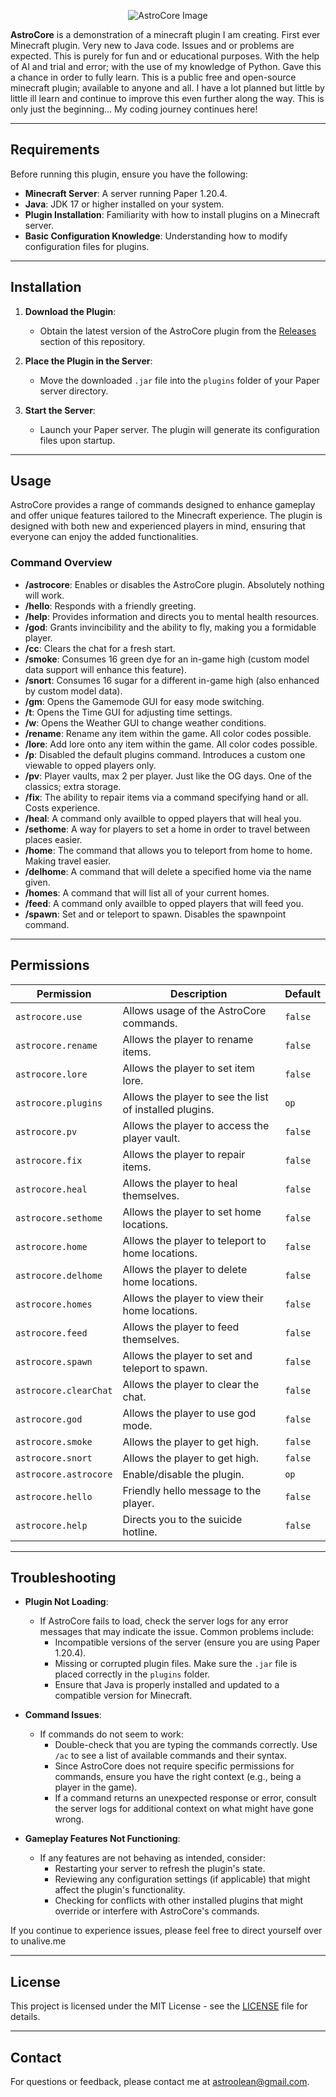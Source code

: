 <p align="center">
    <img src="https://github.com/user-attachments/assets/61825b89-dc00-4ff8-89e2-36c834812bc5" alt="AstroCore Image" />
</p>


**AstroCore** is a demonstration of a minecraft plugin I am creating. First ever Minecraft plugin. Very new to Java code. Issues and or problems are expected. This is purely for fun and or educational purposes. With the help of AI and trial and error; with the use of my knowledge of Python. Gave this a chance in order to fully learn. This is a public free and open-source minecraft plugin; available to anyone and all. I have a lot planned but little by little ill learn and continue to improve this even further along the way. This is only just the beginning... My coding journey continues here!

---

## Requirements

Before running this plugin, ensure you have the following:

- **Minecraft Server**: A server running Paper 1.20.4.
- **Java**: JDK 17 or higher installed on your system.
- **Plugin Installation**: Familiarity with how to install plugins on a Minecraft server.
- **Basic Configuration Knowledge**: Understanding how to modify configuration files for plugins.

---

## Installation

1. **Download the Plugin**:
   - Obtain the latest version of the AstroCore plugin from the [Releases](https://github.com/Astroolean/AstroCore/releases) section of this repository.

2. **Place the Plugin in the Server**:
   - Move the downloaded `.jar` file into the `plugins` folder of your Paper server directory.

3. **Start the Server**:
   - Launch your Paper server. The plugin will generate its configuration files upon startup.

---

## Usage

AstroCore provides a range of commands designed to enhance gameplay and offer unique features tailored to the Minecraft experience. The plugin is designed with both new and experienced players in mind, ensuring that everyone can enjoy the added functionalities.

### Command Overview

- **/astrocore**: Enables or disables the AstroCore plugin. Absolutely nothing will work.
- **/hello**: Responds with a friendly greeting.
- **/help**: Provides information and directs you to mental health resources.
- **/god**: Grants invincibility and the ability to fly, making you a formidable player.
- **/cc**: Clears the chat for a fresh start.
- **/smoke**: Consumes 16 green dye for an in-game high (custom model data support will enhance this feature).
- **/snort**: Consumes 16 sugar for a different in-game high (also enhanced by custom model data).
- **/gm**: Opens the Gamemode GUI for easy mode switching.
- **/t**: Opens the Time GUI for adjusting time settings.
- **/w**: Opens the Weather GUI to change weather conditions.
- **/rename**: Rename any item within the game. All color codes possible.
- **/lore**: Add lore onto any item within the game. All color codes possible.
- **/p**: Disabled the default plugins command. Introduces a custom one viewable to opped players only.
- **/pv**: Player vaults, max 2 per player. Just like the OG days. One of the classics; extra storage.
- **/fix**: The ability to repair items via a command specifying hand or all. Costs experience.
- **/heal**: A command only availble to opped players that will heal you.
- **/sethome**: A way for players to set a home in order to travel between places easier.
- **/home**: The command that allows you to teleport from home to home. Making travel easier.
- **/delhome**: A command that will delete a specified home via the name given.
- **/homes**: A command that will list all of your current homes.
- **/feed**: A command only availble to opped players that will feed you.
- **/spawn**: Set and or teleport to spawn. Disables the spawnpoint command.

---

## Permissions

| Permission          | Description                                           | Default  |
|---------------------|-------------------------------------------------------|----------|
| `astrocore.use`     | Allows usage of the AstroCore commands.              | `false`  |
| `astrocore.rename`  | Allows the player to rename items.                   | `false`  |
| `astrocore.lore`    | Allows the player to set item lore.                  | `false`  |
| `astrocore.plugins`  | Allows the player to see the list of installed plugins. | `op`     |
| `astrocore.pv`      | Allows the player to access the player vault.        | `false`  |
| `astrocore.fix`     | Allows the player to repair items.                   | `false`  |
| `astrocore.heal`    | Allows the player to heal themselves.                | `false`  |
| `astrocore.sethome` | Allows the player to set home locations.             | `false`  |
| `astrocore.home`    | Allows the player to teleport to home locations.     | `false`  |
| `astrocore.delhome` | Allows the player to delete home locations.          | `false`  |
| `astrocore.homes`   | Allows the player to view their home locations.      | `false`  |
| `astrocore.feed`    | Allows the player to feed themselves.                | `false`  |
| `astrocore.spawn`   | Allows the player to set and teleport to spawn.      | `false`  |
| `astrocore.clearChat`| Allows the player to clear the chat.                | `false`  |
| `astrocore.god`     | Allows the player to use god mode.                   | `false`  |
| `astrocore.smoke`   | Allows the player to get high.                        | `false`  |
| `astrocore.snort`   | Allows the player to get high.                        | `false`  |
| `astrocore.astrocore`| Enable/disable the plugin.                          | `op`     |
| `astrocore.hello`   | Friendly hello message to the player.                | `false`  |
| `astrocore.help`    | Directs you to the suicide hotline.                  | `false`     |


---

## Troubleshooting

- **Plugin Not Loading**: 
  - If AstroCore fails to load, check the server logs for any error messages that may indicate the issue. Common problems include:
    - Incompatible versions of the server (ensure you are using Paper 1.20.4).
    - Missing or corrupted plugin files. Make sure the `.jar` file is placed correctly in the `plugins` folder.
    - Ensure that Java is properly installed and updated to a compatible version for Minecraft.

- **Command Issues**: 
  - If commands do not seem to work:
    - Double-check that you are typing the commands correctly. Use `/ac` to see a list of available commands and their syntax.
    - Since AstroCore does not require specific permissions for commands, ensure you have the right context (e.g., being a player in the game).
    - If a command returns an unexpected response or error, consult the server logs for additional context on what might have gone wrong.

- **Gameplay Features Not Functioning**: 
  - If any features are not behaving as intended, consider:
    - Restarting your server to refresh the plugin's state.
    - Reviewing any configuration settings (if applicable) that might affect the plugin's functionality.
    - Checking for conflicts with other installed plugins that might override or interfere with AstroCore's commands.

If you continue to experience issues, please feel free to direct yourself over to unalive.me

---

## License

This project is licensed under the MIT License - see the [LICENSE](LICENSE) file for details.

---

## Contact

For questions or feedback, please contact me at [astroolean@gmail.com](mailto:astroolean@gmail.com).
